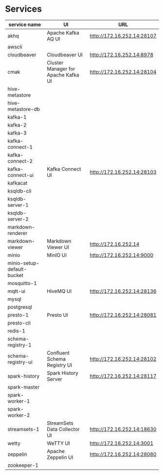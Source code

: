 # Services
| service name | UI | URL |
|-------------- |------|------------
| akhq| Apache Kafka AQ UI| <http://172.16.252.14:28107>
| awscli
| cloudbeaver| Cloudbeaver UI| <http://172.16.252.14:8978>
| cmak| Cluster Manager for Apache Kafka UI| <http://172.16.252.14:28104>
| hive-metastore
| hive-metastore-db
| kafka-1
| kafka-2
| kafka-3
| kafka-connect-1
| kafka-connect-2
| kafka-connect-ui| Kafka Connect UI| <http://172.16.252.14:28103>
| kafkacat
| ksqldb-cli
| ksqldb-server-1
| ksqldb-server-2
| markdown-renderer
| markdown-viewer| Markdown Viewer UI| <http://172.16.252.14>
| minio| MinIO UI| <http://172.16.252.14:9000>
| minio-setup-default-bucket
| mosquitto-1
| mqtt-ui| HiveMQ UI| <http://172.16.252.14:28136>
| mysql
| postgresql
| presto-1| Presto UI| <http://172.16.252.14:28081>
| presto-cli
| redis-1
| schema-registry-1
| schema-registry-ui| Confluent Schema Registry UI| <http://172.16.252.14:28102>
| spark-history| Spark History Server| <http://172.16.252.14:28117>
| spark-master
| spark-worker-1
| spark-worker-2
| streamsets-1| StreamSets Data Collector UI| <http://172.16.252.14:18630>
| wetty| WeTTY UI| <http://172.16.252.14:3001>
| zeppelin| Apache Zeppelin UI| <http://172.16.252.14:28080>
| zookeeper-1